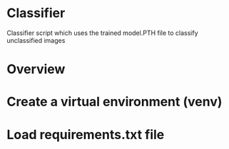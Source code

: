 # Classifier
Classifier script which uses the trained model.PTH file to classify unclassified images 

# Overview


# Create a virtual environment (venv)


# Load requirements.txt file 
